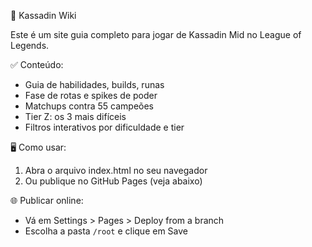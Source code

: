 📘 Kassadin Wiki

Este é um site guia completo para jogar de Kassadin Mid no League of Legends.

✅ Conteúdo:
- Guia de habilidades, builds, runas
- Fase de rotas e spikes de poder
- Matchups contra 55 campeões
- Tier Z: os 3 mais difíceis
- Filtros interativos por dificuldade e tier

🖥 Como usar:
1. Abra o arquivo index.html no seu navegador
2. Ou publique no GitHub Pages (veja abaixo)

🌐 Publicar online:
- Vá em Settings > Pages > Deploy from a branch
- Escolha a pasta `/root` e clique em Save
